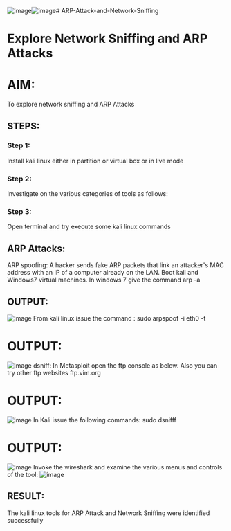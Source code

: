 ![image](https://github.com/sachinezhilmaran/ARP-Attack-and-Network-Sniffing/assets/128135351/ee11744c-9245-4956-adbe-2d526fa72d98)![image](https://github.com/sachinezhilmaran/ARP-Attack-and-Network-Sniffing/assets/128135351/18f54a07-c916-4e3b-9c10-ea18fc5e8620)# ARP-Attack-and-Network-Sniffing
# Explore Network Sniffing and ARP Attacks

# AIM:

To explore network sniffing and ARP Attacks

## STEPS:

### Step 1:

Install kali linux either in partition or virtual box or in live mode

### Step 2:

Investigate on the various categories of tools as follows:


### Step 3:
Open terminal and try execute some kali linux commands

## ARP Attacks:  
ARP spoofing: A hacker sends fake ARP packets that link an attacker's MAC address with an IP of a computer already on the LAN. 
Boot kali and Windows7 virtual machines.
In windows 7 give the command arp -a
## OUTPUT:
![image](https://github.com/sachinezhilmaran/ARP-Attack-and-Network-Sniffing/assets/128135351/968d6dd7-1455-4312-9b00-e4db6e39a129)
From kali linux issue the command : sudo arpspoof -i eth0 -t
# OUTPUT:
![image](https://github.com/sachinezhilmaran/ARP-Attack-and-Network-Sniffing/assets/128135351/ee3dc26a-438a-4d83-b7c2-0e27fe1c51e0)
dsniff:
In Metasploit open the ftp console as below. Also you can try other ftp websites ftp.vim.org

# OUTPUT:
![image](https://github.com/sachinezhilmaran/ARP-Attack-and-Network-Sniffing/assets/128135351/56999a83-03fd-4cb0-8d75-c606a8cc0588)
In Kali issue the following commands: sudo dsnifff

# OUTPUT:
![image](https://github.com/sachinezhilmaran/ARP-Attack-and-Network-Sniffing/assets/128135351/8318dd2f-b75a-4a53-a54a-9047485aa2ba)
Invoke the wireshark and examine the various menus and controls of the tool:
![image](https://github.com/sachinezhilmaran/ARP-Attack-and-Network-Sniffing/assets/128135351/b4d2d011-1200-4852-89ca-2819394a0a21)

## RESULT:
The kali linux tools for ARP Attack and Network Sniffing were identified successfully
